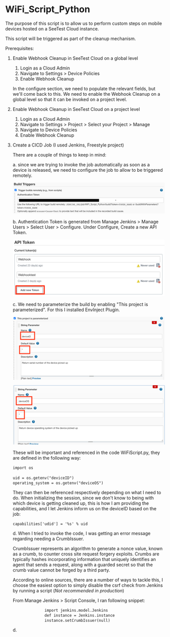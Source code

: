 # WiFi_Script_Python

The purpose of this script is to allow us to perform custom steps on mobile devices hosted on a SeeTest Cloud instance.

This script will be triggered as part of the cleanup mechanism.

Prerequisites:

1. Enable Webhook Cleanup in SeeTest Cloud on a global level
   1. Login as a Cloud Admin
   2. Navigate to Settings > Device Policies
   3. Enable Webhook Cleanup
   
    In the configure section, we need to populate the relevant fields, but we'll come back to this. We need to enable the Webhook Cleanup on a global level so that it can be invoked on a project level. 


2. Enable Webhook Cleanup in SeeTest Cloud on a project level
   1. Login as a Cloud Admin
   2. Navigate to Settings > Project > Select your Project > Manage
   3. Navigate to Device Policies
   4. Enable Webhook Cleanup
   

3. Create a CICD Job (I used Jenkins, Freestyle project)

    There are a couple of things to keep in mind:


   a. since we are trying to invoke the job automatically as soon as a device is released, we need to configure the job to allow to be triggered remotely.

   ![img.png](img.png)


   b. Authentication Token is generated from Manage Jenkins > Manage Users > Select User > Configure. Under Configure, Create a new API Token.
   
   ![img_1.png](img_1.png)

   c. We need to parameterize the build by enabling "This project is parameterized". For this I installed EnvInject Plugin.    

   ![img_2.png](img_2.png)

   ![img_3.png](img_3.png)

   These will be important and referenced in the code WiFiScript.py, they are defined in the following way:

       import os
       
       uid = os.getenv("deviceID")
       operating_system = os.getenv("deviceOS")

   They can then be referenced respectively depending on what I need to do. When initializing the session, since we don't know to being with which device is getting cleaned up, this is how I am providing the capabilities, and I let Jenkins inform us on the deviceID based on the job:

       capabilities['udid'] = '%s' % uid

   d. When I tried to invoke the code, I was getting an error message regarding needing a CrumbIssuer. 

   CrumbIssuer represents an algorithm to generate a nonce value, known as a crumb, to counter cross site request forgery exploits. Crumbs are typically hashes incorporating information that uniquely identifies an agent that sends a request, along with a guarded secret so that the crumb value cannot be forged by a third party. 

   According to online sources, there are a number of ways to tackle this, I choose the easiest option to simply disable the csrf check from Jenkins by running a script (_Not recommended in production_)

   From Manage Jenkins > Script Console, I ran following snippet:   
                  
                     import jenkins.model.Jenkins
                     def instance = Jenkins.instance
                     instance.setCrumbIssuer(null)

   d. 